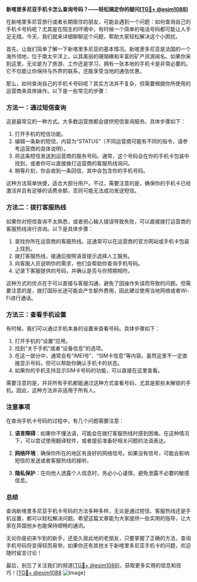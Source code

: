 **新喀里多尼亚手机卡怎么查询号码？——轻松搞定你的疑问[[TG💪+ @esim1088](https://t.me/s/esim1088)]**

在新喀里多尼亚旅行或者长期居住的朋友，可能会遇到一个问题：如何查询自己的手机卡号码呢？尤其是在陌生的环境中，有时候一个简单的电话号码都可能让人手足无措。今天，我们就来详细聊聊这个问题，帮助大家轻松解决这个小困扰。

首先，让我们简单了解一下新喀里多尼亚的基本情况。新喀里多尼亚是法国的一个海外领地，位于南太平洋上，以其美丽的珊瑚礁和丰富的矿产资源闻名。如果你来到这里，无论是为了旅游、工作还是学习，拥有一张本地的手机卡是非常必要的。它不仅能让你保持与外界的联系，还能享受当地的通信优惠。

那么，如何查询自己的手机卡号码呢？其实方法并不复杂，但需要根据你所使用的运营商来具体操作。以下是一些常见的步骤：

### 方法一：通过短信查询

这是最常见的一种方式。大多数运营商都会提供短信查询服务。具体步骤如下：

1. 打开手机的短信功能。
2. 编辑一条新的短信，内容为“STATUS”（不同运营商可能有不同的指令，请参考运营商的具体说明）。
3. 将这条短信发送到运营商的服务号码。通常，这个号码会在你的手机卡包装中找到，或者你可以直接拨打运营商的客服热线询问。
4. 稍等片刻，你会收到一条回信，其中会包含你的手机号码。

这种方法简单快捷，适合大部分用户。不过，需要注意的是，确保你的手机卡已经激活并且有足够的话费余额，否则可能无法成功发送短信。

### 方法二：拨打客服热线

如果你对短信查询不太熟悉，或者担心输入错误导致失败，可以直接拨打运营商的客服热线进行咨询。以下是具体步骤：

1. 查找你所在运营商的客服热线。这通常可以在运营商的官方网站或手机卡包装上找到。
2. 拨打客服热线，接通后按照语音提示选择人工服务。
3. 向客服人员说明你的需求，他们会帮助你查询手机号码。
4. 记录下客服提供的号码，并确认是否与你预期相符。

这种方式的优点在于可以直接与客服沟通，避免了因操作失误而导致的问题。但需要注意的是，拨打国际长途可能会产生额外费用，因此建议使用当地网络或者Wi-Fi进行通话。

### 方法三：查看手机设置

有时候，我们可以通过手机本身的设置来查看号码。具体步骤如下：

1. 打开手机的“设置”应用。
2. 找到“关于手机”或者“设备信息”的选项。
3. 在这一部分中，通常会有“IMEI号”、“SIM卡信息”等内容。虽然这里不一定直接显示号码，但可以帮助你确认手机卡的状态。
4. 如果你的手机支持显示SIM卡号码的功能，可以直接在这里查看。

需要注意的是，并非所有手机都能通过这种方式查看号码，尤其是那些未解锁的手机。因此，这种方法并非适用于所有人。

### 注意事项

在查询手机卡号码的过程中，有几个问题需要注意：

1. **语言障碍**：如果你不懂法语，可能会在拨打客服热线时感到困难。在这种情况下，可以尝试使用翻译软件，或者提前准备好相关问题的法语表达。
   
2. **网络环境**：确保你所在的地区有良好的网络信号。如果没有信号，可能会影响短信的发送或者客服热线的接听。

3. **隐私保护**：在向他人透露个人信息时，务必小心谨慎，避免泄露不必要的敏感信息。

### 总结

查询新喀里多尼亚手机卡号码的方法多种多样，无论是通过短信、客服热线还是手机设置，都可以轻松解决问题。希望这篇文章能为大家提供一些实用的指导，让大家在异国他乡也能保持顺畅的通讯。

无论你是初来乍到的新手，还是久居此地的老朋友，只要掌握了正确的方法，查询手机号码将变得轻而易举。如果你还有其他关于新喀里多尼亚手机卡的问题，欢迎随时留言讨论！

最后，别忘了关注我们的频道[[TG💪+ @esim1088](https://t.me/s/esim1088)]，获取更多实用的信息和技巧！[[TG💪+ @esim1088](https://t.me/s/esim1088) ![Image](https://i.postimg.cc/4NQfJmqS/Snipaste-2025-05-13-00-14-12.png)]